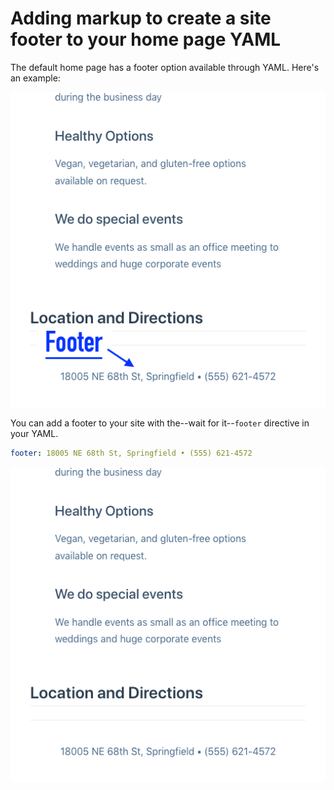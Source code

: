 # Adding markup to create a site footer to your home page YAML

The default home page has a footer option available through YAML. 
Here's an example:

![Screen shot of home page with the footer labeled](/assets/img/default1-footer-labeled.png)

You can add a footer to your site with the--wait for it--`footer` directive in your YAML.

```yaml
footer: 18005 NE 68th St, Springfield • (555) 621-4572
```

![Screen shot of home page with a footer](/assets/img/default1-footer.png)

